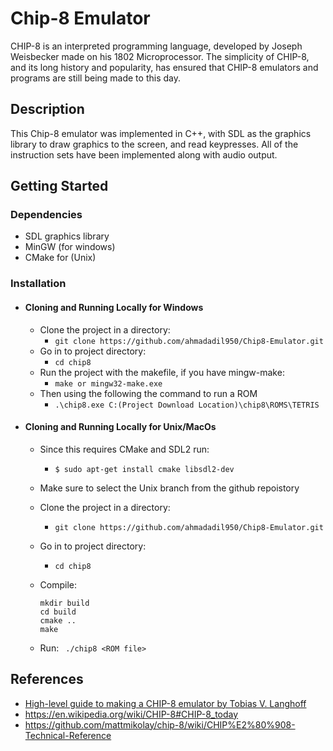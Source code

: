 # Chip-8 Emulator

CHIP-8 is an interpreted programming language, developed by Joseph Weisbecker made on his 1802 Microprocessor. The simplicity of CHIP-8, and its long history and popularity, has ensured that CHIP-8 emulators and programs are still being made to this day.

## Description

This Chip-8 emulator was implemented in C++, with SDL as the graphics library to draw graphics to the screen, and read keypresses. All of the instruction sets have been implemented along with audio output.

## Getting Started

### Dependencies

* SDL graphics library
* MinGW (for windows)
* CMake for (Unix)

### Installation

* #### Cloning and Running Locally for Windows

  * Clone the project in a directory:
    * ```git clone https://github.com/ahmadadil950/Chip8-Emulator.git```
  * Go in to project directory:
    * ```cd chip8```
  * Run the project with the makefile, if you have mingw-make:
    * ``` make or mingw32-make.exe ```
  * Then using the following the command to run a ROM
    * ``` .\chip8.exe C:(Project Download Location)\chip8\ROMS\TETRIS ```

* #### Cloning and Running Locally for Unix/MacOs
  * Since this requires CMake and SDL2 run:
    * ```$ sudo apt-get install cmake libsdl2-dev```
  * Make sure to select the Unix branch from the github repoistory
  * Clone the project in a directory:
    * ```git clone https://github.com/ahmadadil950/Chip8-Emulator.git```
  * Go in to project directory:
    * ```cd chip8```
  * Compile:

    ```
    mkdir build
    cd build
    cmake ..
    make
    ```
  * Run:
    ``` ./chip8 <ROM file>```

## References

* [High-level guide to making a CHIP-8 emulator by Tobias V. Langhoff](https://tobiasvl.github.io/blog/write-a-chip-8-emulator)
* <https://en.wikipedia.org/wiki/CHIP-8#CHIP-8_today>
* <https://github.com/mattmikolay/chip-8/wiki/CHIP%E2%80%908-Technical-Reference>
